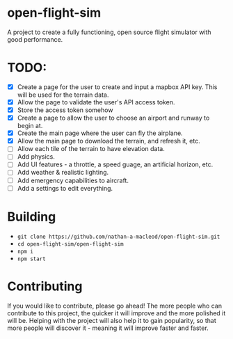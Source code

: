 # open-flight-sim
A project to create a fully functioning, open source flight simulator with good performance.

# TODO:
- [x] Create a page for the user to create and input a mapbox API key. This will be used for the terrain data.
- [x] Allow the page to validate the user's API access token.
- [x] Store the access token somehow
- [x] Create a page to allow the user to choose an airport and runway to begin at.
- [x] Create the main page where the user can fly the airplane. 
- [x] Allow the main page to download the terrain, and refresh it, etc.
- [ ] Allow each tile of the terrain to have elevation data.
- [ ] Add physics.
- [ ] Add UI features - a throttle, a speed guage, an artificial horizon, etc.
- [ ] Add weather & realistic lighting.
- [ ] Add emergency capabilities to aircraft.
- [ ] Add a settings to edit everything.

# Building
* `git clone https://github.com/nathan-a-macleod/open-flight-sim.git`
* `cd open-flight-sim/open-flight-sim`
* `npm i`
* `npm start`

# Contributing
If you would like to contribute, please go ahead! The more people who can contribute to this project, the quicker it will improve and the more polished it will be. Helping with the project will also help it to gain popularity, so that more people will discover it - meaning it will improve faster and faster.
